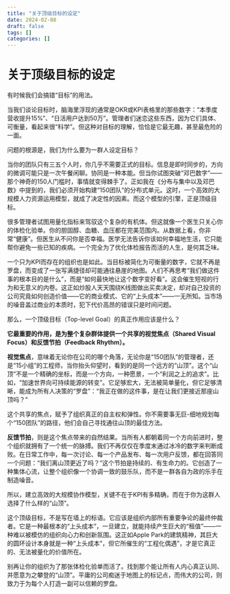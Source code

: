 ```yaml
---
title: "关于顶级目标的设定"
date: 2024-02-08
draft: false
tags: []
categories: []
---
```


# 关于顶级目标的设定

有时候我们会搞错“目标”的用法。

当我们谈论目标时，脑海里浮现的通常是OKR或KPI表格里的那些数字：“本季度营收提升15%”、“日活用户达到50万”。管理者们迷恋这些东西，因为它们具体、可衡量，看起来很“科学”。但这种对目标的理解，恰恰是它最无趣，甚至最危险的一面。

问题的根源是，我们为什么要为一群人设定目标？

当你的团队只有三五个人时，你几乎不需要正式的目标。信息是即时同步的，方向的微调可能只是一次午餐闲聊。协同是一种本能。但当你试图突破“邓巴数字”——那个神奇的150人门槛时，事情就变得棘手了。正如我在《分布与集中以及邓巴数》中提到的，我们必须开始构建“150团队”的分布式单元。这时，一个高效的大规模人力资源运用模型，就成了决定性的因素。而这个模型的引擎，正是顶级目标。

很多管理者试图用量化指标来驾驭这个复杂的有机体。但这就像一个医生只关心你的体检化验单。你的胆固醇、血糖、血压都在完美范围内。从数据上看，你非常“健康”。但医生从不问你是否幸福。医学无法告诉你该如何幸福地生活，它只能帮你避免一些已知的疾病。一个完全为了优化体检报告而活的人生，是何其乏味。

一个只为KPI而存在的组织也是如此。当目标被简化为可衡量的数字，它就不再是罗盘，而变成了一张写满捷径却可能通往悬崖的地图。人们不再思考“我们做这件事的根本目的是什么”，而是“如何最快地让这个数字变好看”。这会催生短视的行为和无意义的内卷。这正如炒股人天天围绕K线图做出买卖决定，却对自己投资的公司究竟如何创造价值——它的商业模式、它的“上头成本”——一无所知。当市场的噪音盖过商业的本质时，犯下代价高昂的错误只是时间问题。

那么，一个顶级目标（Top-level Goal）的真正作用应该是什么？

**它最重要的作用，是为整个复杂群体提供一个共享的视觉焦点（Shared Visual Focus）和反馈节拍（Feedback Rhythm）。**

**视觉焦点**，意味着无论你在公司的哪个角落，无论你是“150团队”的管理者，还是“15小组”的工程师，当你抬头仰望时，看到的是同一个远方的“山顶”。这个“山顶”不是一个精确的坐标，而是一个方向，一种愿景，一个“利润之上的追求”。比如，“加速世界向可持续能源的转变”。它足够宏大，无法被简单量化，但它足够清晰，能成为所有人决策的“罗盘”：“我正在做的这件事，是在让我们更接近那座山顶吗？”

这个共享的焦点，赋予了组织真正的自主权和弹性。你不需要事无巨-细地规划每个“150团队”的路径，他们会自己寻找通往山顶的最佳方法。

**反馈节拍**，则是这个焦点带来的自然结果。当所有人都朝着同一个方向前进时，整个组织就拥有了一个统一的脉搏。我们不再仅仅在季度末通过冰冷的数字来判断成败。在日常工作中，每一次讨论、每一个产品发布、每一次用户反馈，都在回答同一个问题：“我们离山顶更近了吗？”这个节拍是持续的、有生命力的。它创造了一种集体心流，让整个组织像一个协调一致的鼓乐队，而不是一群各自为政的乐手在制造噪音。

所以，建立高效的大规模协作模型，关键不在于KPI有多精确，而在于你为这群人选择了什么样的“山顶”。

这个顶级目标，不是写在墙上的标语。它应该是组织内部所有重要争论的最终仲裁者。它是一种最根本的“上头成本”，一旦建立，就能持续产生巨大的“租值”——一种难以被模仿的组织向心力和创新氛围。这正如Apple Park的建筑精神，其巨大的圆环设计本身就是一种“上头成本”，但它所催生的“工程化偶遇”，才是它真正的、无法被量化的价值所在。

别再让你的组织为了那张体检化验单而活了。找到那个能让所有人内心真正认同、并愿意为之攀登的“山顶”。平庸的公司痴迷于地图上的标记点，而伟大的公司，则致力于为每个人打造一副可以信赖的罗盘。